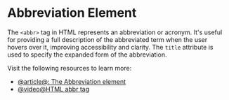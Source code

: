 # Abbreviation Element

The `<abbr>` tag in HTML represents an abbreviation or acronym. It's useful for providing a full description of the abbreviated term when the user hovers over it, improving accessibility and clarity. The `title` attribute is used to specify the expanded form of the abbreviation.

Visit the following resources to learn more:

- [@article@<abbr>: The Abbreviation element](https://developer.mozilla.org/en-US/docs/Web/HTML/Reference/Elements/abbr)
- [@video@HTML abbr tag](https://www.youtube.com/watch?v=yN191Pkg4kg)